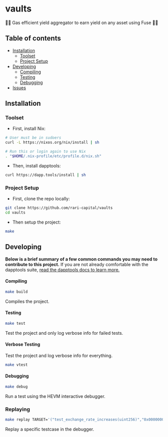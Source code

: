# vaults

🧙‍♂️ Gas efficient yield aggregator to earn yield on any asset using Fuse 🧙‍♂️

## Table of contents

- [Installation](#installation)
  - [Toolset](#toolset)
  - [Project Setup](#project-setup)
- [Developing](#developing)
  - [Compiling](#compiling)
  - [Testing](#testing)
  - [Debugging](#debugging)
- [Issues](https://github.com/rari-capital/vaults/projects/1)

## Installation

### Toolset

- First, install Nix:

```sh
# User must be in sudoers
curl -L https://nixos.org/nix/install | sh

# Run this or login again to use Nix
. "$HOME/.nix-profile/etc/profile.d/nix.sh"
```

- Then, install dapptools:

```sh
curl https://dapp.tools/install | sh
```

### Project Setup

- First, clone the repo locally:

```sh
git clone https://github.com/rari-capital/vaults
cd vaults
```

- Then setup the project:

```sh
make
```

## Developing

**Below is a brief summary of a few common commands you may need to contribute to this project.** If you are not already comfortable with the dapptools suite, [read the dapptools docs to learn more.](https://github.com/dapphub/dapptools/tree/master/src/dapp)

#### Compiling

```sh
make build
```

Compiles the project.

#### Testing

```sh
make test
```

Test the project and only log verbose info for failed tests.

#### Verbose Testing

Test the project and log verbose info for everything.

```sh
make vtest
```

#### Debugging

```sh
make debug
```

Run a test using the HEVM interactive debugger.

### Replaying

```sh
make replay TARGET='("test_exchange_rate_increases(uint256)","0x0000000000000000000000000000000000000000000000000000000000000001")'
```

Replay a specific testcase in the debugger.
